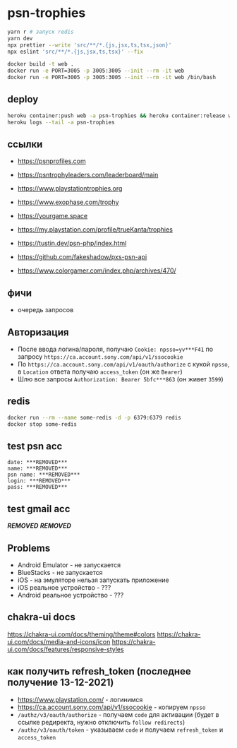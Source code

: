 # psn-trophies

```sh
yarn r # запуск redis
yarn dev
npx prettier --write 'src/**/*.{js,jsx,ts,tsx,json}'
npx eslint 'src/**/*.{js,jsx,ts,tsx}' --fix

docker build -t web .
docker run -e PORT=3005 -p 3005:3005 --init --rm -it web
docker run -e PORT=3005 -p 3005:3005 --init --rm -it web /bin/bash
```

## deploy

```sh
heroku container:push web -a psn-trophies && heroku container:release web -a psn-trophies
heroku logs --tail -a psn-trophies
```

## ссылки

- https://psnprofiles.com
- https://psntrophyleaders.com/leaderboard/main
- https://www.playstationtrophies.org
- https://www.exophase.com/trophy
- https://yourgame.space
- https://my.playstation.com/profile/trueKanta/trophies

- https://tustin.dev/psn-php/index.html
- https://github.com/fakeshadow/pxs-psn-api
- https://www.colorgamer.com/index.php/archives/470/

## фичи

- очередь запросов

## Авторизация

- После ввода логина/пароля, получаю `Cookie: npsso=yv***F41` по запросу `https://ca.account.sony.com/api/v1/ssocookie`
- По `https://ca.account.sony.com/api/v1/oauth/authorize` с кукой `npsso`, в `Location` ответа получаю `access_token` (он же `Bearer`)
- Шлю все запросы `Authorization: Bearer 5bfc***863` (он живет `3599`)

## redis

```sh
docker run --rm --name some-redis -d -p 6379:6379 redis
docker stop some-redis
```

## test psn acc

```
date: ***REMOVED***
name: ***REMOVED***
psn name: ***REMOVED***
login: ***REMOVED***
pass: ***REMOVED***
```

## test gmail acc

***REMOVED***
***REMOVED***

## Problems

- Android Emulator - не запускается
- BlueStacks - не запускается
- iOS - на эмуляторе нельзя запускать приложение
- iOS реальное устройство - ???
- Android реальное устройство - ???

## chakra-ui docs

https://chakra-ui.com/docs/theming/theme#colors
https://chakra-ui.com/docs/media-and-icons/icon
https://chakra-ui.com/docs/features/responsive-styles

## как получить refresh_token (последнее получение 13-12-2021)

- https://www.playstation.com/ - логинимся
- https://ca.account.sony.com/api/v1/ssocookie - копируем `npsso`
- `/authz/v3/oauth/authorize` - получаем `code` для активации (будет в ссылке редиректа, нужно отключить `follow redirects`)
- `/authz/v3/oauth/token` - указываем `code` и получаем `refresh_token` и `access_token`
